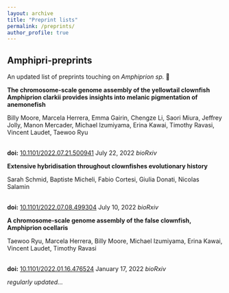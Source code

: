 ```yaml
---
layout: archive
title: "Preprint lists"
permalink: /preprints/
author_profile: true
---
```

<style>
.borderexample {
 border-style:solid;
 border-color:#287EC7;
}
</style>

## Amphipri-preprints
An updated list of preprints touching on *Amphiprion sp.* 🐠

<div class="tile">
<b>The chromosome-scale genome assembly of the yellowtail clownfish Amphiprion clarkii provides insights into melanic pigmentation of anemonefish </b>

Billy Moore, Marcela Herrera, Emma Gairin, Chengze Li, Saori Miura, Jeffrey Jolly, Manon Mercader, Michael Izumiyama, Erina Kawai, Timothy Ravasi, Vincent Laudet, Taewoo Ryu

<br/><b>doi:</b> <a href="https://doi.org/10.1101/2022.07.21.500941" target="_blank" rel="noopener noreferrer">10.1101/2022.07.21.500941</a>
July 22, 2022 <i>bioRxiv</i>
</div>

<!--- -----------------------------------------------------------------------  -->
<!--- -----------------------------------------------------------------------  -->

<div class="tile">
<b>Extensive hybridisation throughout clownfishes evolutionary history </b>

Sarah Schmid, Baptiste Micheli, Fabio Cortesi, Giulia Donati, Nicolas Salamin

<br/><b>doi:</b> <a href="https://doi.org/10.1101/2022.07.08.499304" target="_blank" rel="noopener noreferrer">10.1101/2022.07.08.499304</a>
July 10, 2022 <i>bioRxiv</i>
</div>

<!--- -----------------------------------------------------------------------  -->
<!--- -----------------------------------------------------------------------  -->

<div class="tile">
<b>A chromosome-scale genome assembly of the false clownfish, Amphiprion ocellaris </b>

Taewoo Ryu, Marcela Herrera, Billy Moore, Michael Izumiyama, Erina Kawai, Vincent Laudet, Timothy Ravasi

<br/><b>doi:</b> <a href="https://doi.org/10.1101/2022.01.16.476524" target="_blank" rel="noopener noreferrer">10.1101/2022.01.16.476524</a>
January 17, 2022 <i>bioRxiv</i>
</div>

*regularly updated...*
